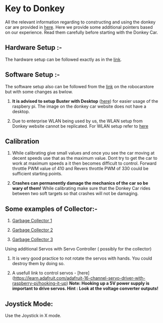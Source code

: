 # Key to Donkey

All the relevant information regarding to constructing and using the donkey car are provided in 
[here](https://docs.robocarstore.com/). Here we provide some additional pointers based on our experience. Read them carefully before 
starting with the Donkey Car.

## Hardware Setup :-

The hardware setup can be followed exactly as in the [link](https://docs.robocarstore.com/guide/build_hardware/).

## Software Setup :-

The software setup also can be followed from the [link](https://docs.robocarstore.com/guide/robot_sbc/setup_raspberry_pi/) 
on the robocarstore but with some changes as bwlow.

1. **It is advised to setup Buster with Desktop** ([here]( https://downloads.raspberrypi.org/raspbian_latest)) 
for easier usage of the raspbery pi. The image on the donkey car website does not have a desktop. 

2. Due to enterprise WLAN being used by us, the WLAN setup from Donkey website cannot be replicated. For WLAN setup refer to 
   [here](donkeyCar/WLAN.md)

## Calibration

1. While calibrating give small values and once you see the car moving at decent speeds use that as the maximum value. 
Dont try to get the car to work at maximum speeds a it then becomes difficult to control.
Forward throttle PWM value of 410 and Revers throttle PWM of 330 could be sufficient starting points. 

2. **Crashes can permanently damage the mechanics of the car so be wary of them!**  While calibrating make sure that the Donkey Car 
rides between two soft targets so that crashes will not be damaging.


## Some examples of Collector:-


1. [Garbage Collector 1](https://www.youtube.com/watch?v=BIPPkqXQrrY)

2. [Garbage Collector 2](https://www.youtube.com/watch?v=860LJxp8wfk)

3. [Garbage Collector 3](https://www.hackster.io/poopityscoop/litterbug-autonomous-trash-rover-765498)


Using additional Servos with Servo Controller ( possibly for the collector)

1. It is very good practice to not rotate the servos with hands. You could destroy them by doing so.

2. A usefull link to control servos - [here] (https://learn.adafruit.com/adafruit-16-channel-servo-driver-with-raspberry-pi/hooking-it-up)
 **Note: Hooking up a 5V power supply is important to drive servos. Hint : Look at the voltage converter outputs!**


## Joystick Mode:

Use the Joystick in X mode. 
